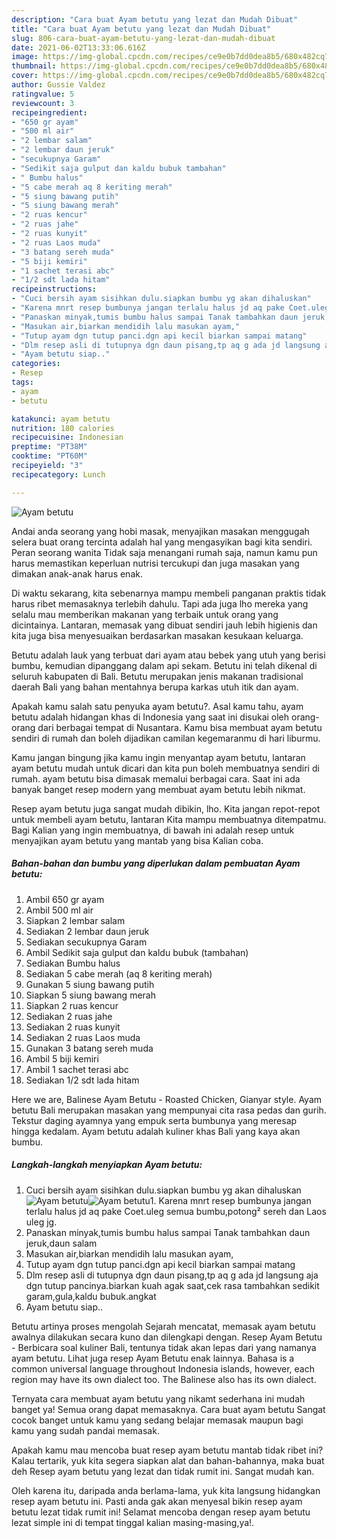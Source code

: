 ```yaml
---
description: "Cara buat Ayam betutu yang lezat dan Mudah Dibuat"
title: "Cara buat Ayam betutu yang lezat dan Mudah Dibuat"
slug: 806-cara-buat-ayam-betutu-yang-lezat-dan-mudah-dibuat
date: 2021-06-02T13:33:06.616Z
image: https://img-global.cpcdn.com/recipes/ce9e0b7dd0dea8b5/680x482cq70/ayam-betutu-foto-resep-utama.jpg
thumbnail: https://img-global.cpcdn.com/recipes/ce9e0b7dd0dea8b5/680x482cq70/ayam-betutu-foto-resep-utama.jpg
cover: https://img-global.cpcdn.com/recipes/ce9e0b7dd0dea8b5/680x482cq70/ayam-betutu-foto-resep-utama.jpg
author: Gussie Valdez
ratingvalue: 5
reviewcount: 3
recipeingredient:
- "650 gr ayam"
- "500 ml air"
- "2 lembar salam"
- "2 lembar daun jeruk"
- "secukupnya Garam"
- "Sedikit saja gulput dan kaldu bubuk tambahan"
- " Bumbu halus"
- "5 cabe merah aq 8 keriting merah"
- "5 siung bawang putih"
- "5 siung bawang merah"
- "2 ruas kencur"
- "2 ruas jahe"
- "2 ruas kunyit"
- "2 ruas Laos muda"
- "3 batang sereh muda"
- "5 biji kemiri"
- "1 sachet terasi abc"
- "1/2 sdt lada hitam"
recipeinstructions:
- "Cuci bersih ayam sisihkan dulu.siapkan bumbu yg akan dihaluskan"
- "Karena mnrt resep bumbunya jangan terlalu halus jd aq pake Coet.uleg semua bumbu,potong² sereh dan Laos uleg jg."
- "Panaskan minyak,tumis bumbu halus sampai Tanak tambahkan daun jeruk,daun salam"
- "Masukan air,biarkan mendidih lalu masukan ayam,"
- "Tutup ayam dgn tutup panci.dgn api kecil biarkan sampai matang"
- "Dlm resep asli di tutupnya dgn daun pisang,tp aq g ada jd langsung aja dgn tutup pancinya.biarkan kuah agak saat,cek rasa tambahkan sedikit garam,gula,kaldu bubuk.angkat"
- "Ayam betutu siap.."
categories:
- Resep
tags:
- ayam
- betutu

katakunci: ayam betutu 
nutrition: 180 calories
recipecuisine: Indonesian
preptime: "PT38M"
cooktime: "PT60M"
recipeyield: "3"
recipecategory: Lunch

---
```



![Ayam betutu](https://img-global.cpcdn.com/recipes/ce9e0b7dd0dea8b5/680x482cq70/ayam-betutu-foto-resep-utama.jpg)

Andai anda seorang yang hobi masak, menyajikan masakan menggugah selera buat orang tercinta adalah hal yang mengasyikan bagi kita sendiri. Peran seorang  wanita Tidak saja menangani rumah saja, namun kamu pun harus memastikan keperluan nutrisi tercukupi dan juga masakan yang dimakan anak-anak harus enak.

Di waktu  sekarang, kita sebenarnya mampu membeli panganan praktis tidak harus ribet memasaknya terlebih dahulu. Tapi ada juga lho mereka yang selalu mau memberikan makanan yang terbaik untuk orang yang dicintainya. Lantaran, memasak yang dibuat sendiri jauh lebih higienis dan kita juga bisa menyesuaikan berdasarkan masakan kesukaan keluarga. 

Betutu adalah lauk yang terbuat dari ayam atau bebek yang utuh yang berisi bumbu, kemudian dipanggang dalam api sekam. Betutu ini telah dikenal di seluruh kabupaten di Bali. Betutu merupakan jenis makanan tradisional daerah Bali yang bahan mentahnya berupa karkas utuh itik dan ayam.

Apakah kamu salah satu penyuka ayam betutu?. Asal kamu tahu, ayam betutu adalah hidangan khas di Indonesia yang saat ini disukai oleh orang-orang dari berbagai tempat di Nusantara. Kamu bisa membuat ayam betutu sendiri di rumah dan boleh dijadikan camilan kegemaranmu di hari liburmu.

Kamu jangan bingung jika kamu ingin menyantap ayam betutu, lantaran ayam betutu mudah untuk dicari dan kita pun boleh membuatnya sendiri di rumah. ayam betutu bisa dimasak memalui berbagai cara. Saat ini ada banyak banget resep modern yang membuat ayam betutu lebih nikmat.

Resep ayam betutu juga sangat mudah dibikin, lho. Kita jangan repot-repot untuk membeli ayam betutu, lantaran Kita mampu membuatnya ditempatmu. Bagi Kalian yang ingin membuatnya, di bawah ini adalah resep untuk menyajikan ayam betutu yang mantab yang bisa Kalian coba.

<!--inarticleads1-->

##### Bahan-bahan dan bumbu yang diperlukan dalam pembuatan Ayam betutu:

1. Ambil 650 gr ayam
1. Ambil 500 ml air
1. Siapkan 2 lembar salam
1. Sediakan 2 lembar daun jeruk
1. Sediakan secukupnya Garam
1. Ambil Sedikit saja gulput dan kaldu bubuk (tambahan)
1. Sediakan  Bumbu halus
1. Sediakan 5 cabe merah (aq 8 keriting merah)
1. Gunakan 5 siung bawang putih
1. Siapkan 5 siung bawang merah
1. Siapkan 2 ruas kencur
1. Sediakan 2 ruas jahe
1. Sediakan 2 ruas kunyit
1. Sediakan 2 ruas Laos muda
1. Gunakan 3 batang sereh muda
1. Ambil 5 biji kemiri
1. Ambil 1 sachet terasi abc
1. Sediakan 1/2 sdt lada hitam


Here we are, Balinese Ayam Betutu - Roasted Chicken, Gianyar style. Ayam betutu Bali merupakan masakan yang mempunyai cita rasa pedas dan gurih. Tekstur daging ayamnya yang empuk serta bumbunya yang meresap hingga kedalam. Ayam betutu adalah kuliner khas Bali yang kaya akan bumbu. 

<!--inarticleads2-->

##### Langkah-langkah menyiapkan Ayam betutu:

1. Cuci bersih ayam sisihkan dulu.siapkan bumbu yg akan dihaluskan
<img src="https://img-global.cpcdn.com/steps/5db09927ce5c504b/160x128cq70/ayam-betutu-langkah-memasak-1-foto.jpg" alt="Ayam betutu"><img src="https://img-global.cpcdn.com/steps/aa18d2623f3f03d7/160x128cq70/ayam-betutu-langkah-memasak-1-foto.jpg" alt="Ayam betutu">1. Karena mnrt resep bumbunya jangan terlalu halus jd aq pake Coet.uleg semua bumbu,potong² sereh dan Laos uleg jg.
1. Panaskan minyak,tumis bumbu halus sampai Tanak tambahkan daun jeruk,daun salam
1. Masukan air,biarkan mendidih lalu masukan ayam,
1. Tutup ayam dgn tutup panci.dgn api kecil biarkan sampai matang
1. Dlm resep asli di tutupnya dgn daun pisang,tp aq g ada jd langsung aja dgn tutup pancinya.biarkan kuah agak saat,cek rasa tambahkan sedikit garam,gula,kaldu bubuk.angkat
1. Ayam betutu siap..


Betutu artinya proses mengolah Sejarah mencatat, memasak ayam betutu awalnya dilakukan secara kuno dan dilengkapi dengan. Resep Ayam Betutu - Berbicara soal kuliner Bali, tentunya tidak akan lepas dari yang namanya ayam betutu. Lihat juga resep Ayam Betutu enak lainnya. Bahasa is a common universal language throughout Indonesia islands, however, each region may have its own dialect too. The Balinese also has its own dialect. 

Ternyata cara membuat ayam betutu yang nikamt sederhana ini mudah banget ya! Semua orang dapat memasaknya. Cara buat ayam betutu Sangat cocok banget untuk kamu yang sedang belajar memasak maupun bagi kamu yang sudah pandai memasak.

Apakah kamu mau mencoba buat resep ayam betutu mantab tidak ribet ini? Kalau tertarik, yuk kita segera siapkan alat dan bahan-bahannya, maka buat deh Resep ayam betutu yang lezat dan tidak rumit ini. Sangat mudah kan. 

Oleh karena itu, daripada anda berlama-lama, yuk kita langsung hidangkan resep ayam betutu ini. Pasti anda gak akan menyesal bikin resep ayam betutu lezat tidak rumit ini! Selamat mencoba dengan resep ayam betutu lezat simple ini di tempat tinggal kalian masing-masing,ya!.

